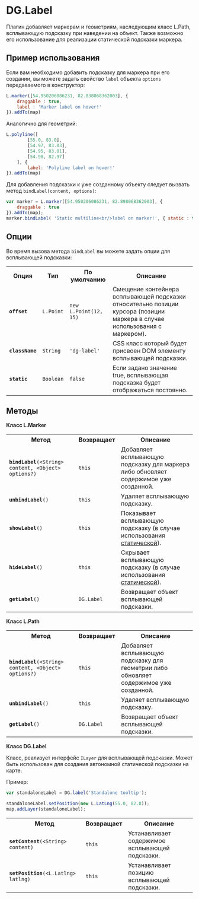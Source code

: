 DG.Label
==========

Плагин добавляет маркерам и геометриям, наследующим класс L.Path, всплывающую подсказку при наведении на объект. Также возможно его использование для реализации статической подсказки маркера.

## Пример использования

Если вам необходимо добавить подсказку для маркера при его создании, вы можете задать свойство ````label```` объекта ````options```` передаваемого в конструктор:

````js
L.marker([54.950206086231, 82.838068362003], {
    draggable : true,
    label : 'Marker label on hover!'
}).addTo(map)
````
Аналогично для геометрий:

````js
L.polyline([
        [55.0, 83.0],
        [54.97, 83.03],
        [54.95, 83.01],
        [54.98, 82.97]
    ], {
        label: 'Polyline label on hover!'
}).addTo(map)
````

Для добавления подсказки к уже созданному объекту следует вызвать метод ````bindLabel(content, options)````:

````js
var marker = L.marker([54.950206086231, 82.898068362003], {
    draggable : true
}).addTo(map);
marker.bindLabel( 'Static multiline<br/>label on marker!', { static : true } );
````
## Опции

Во время вызова метода ````bindLabel```` вы можете задать опции для всплывающей подсказки:

<table>
    <tr>
        <th>Опция</th>
        <th>Тип</th>
        <th>По умолчанию</th>
        <th>Описание</th>
    </tr>
    <tr>
        <td><b><code>offset</code></b></td>
        <td><code>L.Point</code></td>
        <td><code>new L.Point(12, 15)</code></td>
        <td>Смещение контейнера всплывающей подсказки относительно позиции курсора (позиции маркера в случае использования с маркером).</td>
    </tr>
    <tr>
        <td><b><code>className</code></b></td>
        <td><code>String</code></td>
        <td><code>'dg-label'</code></td>
        <td>CSS класс который будет присвоен DOM элементу всплывающей подсказки.</td>
    </tr>
    <tr>
        <td><b><code>static</code></b></td>
        <td><code>Boolean</code></td>
        <td><code>false</code></td>
        <td>Если задано значение true, всплывающая подсказка будет отображаться постоянно.</td>
    </tr>
</table>

## Методы

**Класс L.Marker**

<table>
    <tr>
        <th>Метод</th>
        <th>Возвращает</th>
        <th>Описание</th>
    </tr>
    <tr>
        <td><code><b>bindLabel</b>(&lt;String&gt; content, &lt;Object&gt; options?)</code></td>
        <td><code>this</code></td>
        <td>Добавляет всплывающую подсказку для маркера либо обновляет содержимое уже созданной.</td>
    </tr>
    <tr>
        <td><code><b>unbindLabel</b>()</code></td>
        <td><code>this</code></td>
        <td>Удаляет всплывающую подсказку.</td>
    </tr>
    <tr>
        <td><code><b>showLabel</b>()</code></td>
        <td><code>this</code></td>
        <td>Показывает всплывающую подсказку (в случае использования <a href="#options-static">статической</a>).</td>
    </tr>
    <tr>
        <td><code><b>hideLabel</b>()</code></td>
        <td><code>this</code></td>
        <td>Cкрывает всплывающую подсказку (в случае использования <a href="#options-static">статической</a>).</td>
    </tr>
    <tr>
        <td><code><b>getLabel</b>()</code></td>
        <td><code>DG.Label</code></td>
        <td>Возвращает объект всплывающей подсказки.</td>
    </tr>
</table>

**Класс L.Path**

<table>
    <tr>
        <th>Метод</th>
        <th>Возвращает</th>
        <th>Описание</th>
    </tr>
    <tr>
        <td><code><b>bindLabel</b>(&lt;String&gt; content, &lt;Object&gt; options?)</code></td>
        <td><code>this</code></td>
        <td>Добавляет всплывающую подсказку для геометрии либо обновляет содержимое уже созданной.</td>
    </tr>
    <tr>
        <td><code><b>unbindLabel</b>()</code></td>
        <td><code>this</code></td>
        <td>Удаляет всплывающую подсказку.</td>
    </tr>
    <tr>
        <td><code><b>getLabel</b>()</code></td>
        <td><code>DG.Label</code></td>
        <td>Возвращает объект всплывающей подсказки.</td>
    </tr>
</table>

**Класс DG.Label**

Клаcc, реализует интерфейс ````ILayer```` для всплывающей подсказки. Может быть использован для создания автономной статической подсказки на карте.

Пример:
````js
var standaloneLabel = DG.label('Standalone tooltip');

standaloneLabel.setPosition(new L.LatLng(55.0, 82.8));
map.addLayer(standaloneLabel);
````

<table>
    <tr>
        <th>Метод</th>
        <th>Возвращает</th>
        <th>Описание</th>
    </tr>
    <tr>
        <td><code><b>setContent</b>(&lt;String&gt; content)</code></td>
        <td><code>this</code></td>
        <td>Устанавливает содержимое всплывающей подсказки.</td>
    </tr>
    <tr>
        <td><code><b>setPosition</b>(&lt;L.Latlng&gt; latlng)</code></td>
        <td><code>this</code></td>
        <td>Устанавливает позицию всплывающей подсказки.</td>
    </tr>
</table>
